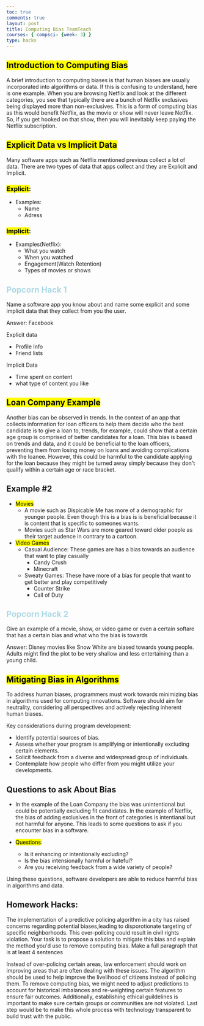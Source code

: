 ```yaml
---
toc: true
comments: true
layout: post
title: Computing Bias TeamTeach
courses: { compsci: {week: 3} }
type: hacks
---
```


## <mark>Introduction to Computing Bias</mark>
A brief introduction to computing biases is that human biases are usually incorporated into algorithms or data. If this is confusing to understand, here is one example. When you are browsing Netflix and look at the different categories, you see that typically there are a bunch of Netflix exclusives being displayed more than non-exclusives. This is a form of computing bias as this would benefit Netflix, as the movie or show will never leave Netflix. So, if you get hooked on that show, then you will inevitably keep paying the Netflix subscription.

## <mark>Explicit Data vs Implicit Data</mark>
Many software apps such as Netflix mentioned previous collect a lot of data. There are two types of data that apps collect and they are Explicit and Implicit.

### <mark>Explicit</mark>:
- Examples:
    - Name
    - Adress
### <mark>Implicit</mark>:
- Examples(Netflix):
    - What you watch
    - When you watched
    - Engagement(Watch Retention)
    - Types of movies or shows

## <font color = "ADD8E6">Popcorn Hack 1</font>
Name a software app you know about and name some explicit and some implicit data that they collect from you the user.

Answer: Facebook

Explicit data 
- Profile Info
- Friend lists

Implicit Data
- Time spent on content 
- what type of content you like

## <mark>Loan Company Example</mark>
Another bias can be observed in trends. In the context of an app that collects information for loan officers to help them decide who the best candidate is to give a loan to, trends, for example, could show that a certain age group is comprised of better candidates for a loan. This bias is based on trends and data, and it could be beneficial to the loan officers, preventing them from losing money on loans and avoiding complications with the loanee. However, this could be harmful to the candidate applying for the loan because they might be turned away simply because they don't qualify within a certain age or race bracket.

## Example #2
- <mark>Movies</mark>
    - A movie such as Dispicable Me has more of a demographic for younger people. Even though this is a bias is is beneficial because it is content that is specific to someones wants.
    - Movies such as Star Wars are more geared toward older poeple as their target audence in contrary to a cartoon.
- <mark>Video Games</mark>
    - Casual Audience: These games are has a bias towards an audience that want to play casually
        - Candy Crush
        - Minecraft
    - Sweaty Games: These have more of a bias for people that want to get better and play competitively
        - Counter Strike
        - Call of Duty

## <font color = "ADD8E6">Popcorn Hack 2</font> 
Give an example of a movie, show, or video game or even a certain softare that has a certain bias and what who the bias is towards

Answer: Disney movies like Snow White are biased towards young people. Adults might find the plot to be very shallow and less entertaining than a young child. 

## <mark>Mitigating Bias in Algorithms</mark>

To address  human biases, programmers must work towards minimizing bias in algorithms used for computing innovations. Software should aim for neutrality, considering all perspectives and actively rejecting inherent human biases.

Key considerations during program development:

- Identify potential sources of bias.
- Assess whether your program is amplifying or intentionally excluding certain elements.
- Solicit feedback from a diverse and widespread group of individuals.
- Contemplate how people who differ from you might utilize your developments.

## Questions to ask About Bias
- In the example of the Loan Company the bias was unintentional but could be potentially excluding fit candidates. In the example of Netflix, the bias of adding exclusives in the front of categories is intentianal but not harmful for anyone. This leads to some questions to ask if you encounter bias in a software.

- <mark>Questions</mark>:
    - Is it enhancing or intentionally excluding?
    - Is the bias intensionally harmful or hateful?
    - Are you receiving feedback from a wide variety of people?

Using these questions, software developers are able to reduce harmful bias in algorithms and data.

## Homework Hacks:
The implementation of a predictive policing algorithm in a city has raised concerns regarding potential biases,leading to disporotionate targeting of specific neighborhoods. This over-policing could result in civil rights violation. Your task is to propose a solution to mitigate this bias and explain the method you'd use to remove computing bias. Make a full paragraph that is at least 4 sentences

Instead of over-policing certain areas, law enforcement should work on improving areas that are often dealing with these issues. The algorithm should be used to help improve the livelihood of citizens instead of policing them. To remove computing bias, we might need to adjust predictions to account for historical imbalances and re-weighting certain features to ensure fair outcomes. Additionally, establishing ethical guildelines is important to make sure certain groups or communities are not violated. Last step would be to make this whole process with technology transparent to build trust with the public. 

